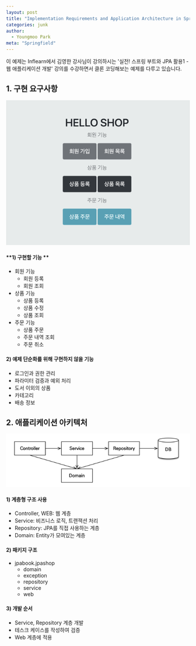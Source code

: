 ```yaml
---
layout: post
title: "Implementation Requirements and Application Architecture in Spring boot JPA practice001"
categories: junk
author:
  - Youngmoo Park
meta: "Springfield"
---
```


이 예제는 Inflearn에서 김영한 강사님이 강의하시는 '실전! 스프링 부트와 JPA 활용1 - 웹 애플리케이션 개발' 강의를 수강하면서 클론 코딩해보는 예제를 다루고 있습니다.

## 1. 구현 요구사항

![IMAGE](assets/images/0003/implementation-requirements.png)

#### **1) 구현할 기능 **

- 회원 기능
  - 회원 등록
  - 회원 조회
- 상품 기능
  - 상품 등록
  - 상품 수정
  - 상품 조회
- 주문 기능
  - 상품 주문
  - 주문 내역 조회
  - 주문 취소

#### **2) 예제 단순화를 위해 구현하지 않을 기능**

- 로그인과 권한 관리
- 파라미터 검증과 예외 처리
- 도서 이외의 상품
- 카테고리
- 배송 정보

## 2. 애플리케이션 아키텍처

![IMAGE](assets/images/0003/application-architecture.png)

#### **1) 계층형 구조 사용**

- Controller, WEB: 웹 계층
- Service: 비즈니스 로직, 트랜잭션 처리
- Repository: JPA를 직접 사용하는 계층
- Domain: Entity가 모여있는 계층

#### **2) 패키지 구조**

- jpabook.jpashop
  - domain
  - exception
  - repository
  - service
  - web

#### **3) 개발 순서**

- Service, Repository 계층 개발
- 테스크 케이스를 작성하여 검증
- Web 계층에 적용
